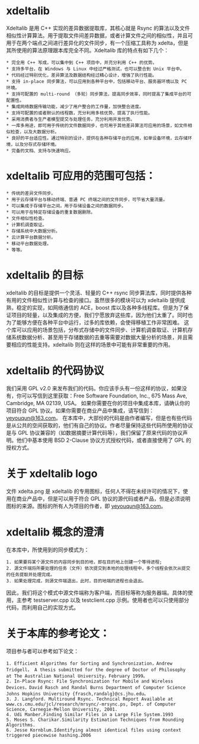 xdeltalib
=========

Xdeltalib 是用 C++ 实现的差异数据提取库，其核心就是 Rsync 的算法以及文件相似性计算算法。用于提取文件间差异数据，或者计算文件之间的相似性，并且可用于在两个端点之间进行差异化的文件同步，有一个压缩工具称为 xdelta，但是其所使用的算法原理跟本库完全不同。Xdeltalib 库的特点有如下几个：

    * 完全用 C++ 写成，可以集中到 C++ 项目中，并充分利用 C++ 的优势。　　
    * 支持多平台，在 Windows 与 Linux 中经过严格测试，也可以整合到 Unix 平台中。
    * 代码经过特别优化，差异算法及数据结构经过精心设计，增强了执行性能。
    * 支持 in-place 同步算法，可以应用到各种平台中，包括移动平台、服务器环境以及 PC 环境。
    * 支持可配置的 multi-round （多轮）同步算法，提高同步效率，同时提高了集成平台的可配置性。
    * 集成网络数据传输功能，减少了用户整合的工作量，加快整合进度。
    * 支持可配置的或者默认的线程数，充分利用多核优势，提高了执行性能。
    * 采用消费者与生产者模型提交与处理任务，充分利用并发优势。
    * 一库多用途，即可用于传统的文件数据同步，也可用于其他差异算法可应用的场景，如文件相似检查，以及大数据分析。
    * 良好的平台适应性。通过特别的设计，提供在各种存储平台的应用，如单设备环境，云存储环境，以及分存式存储环境。
    * 完备的文档、支持与快速响应。

xdeltalib 可应用的范围可包括：
==============================
    * 传统的差异文件同步。
    * 用于云存储平台与移动终端、普通 PC 终端之间的文件同步，可节省大量流量。
    * 可以集成于存储平台之间，用于存储设备之间的数据同步。
    * 可以用于在特定存储设备的重复数据删除。
    * 文件相似性检查。
    * 计算机调查取证。
    * 存储系统中大数据分析。
    * 云计算平台数据分析。
    * 移动平台数据处理。
    * 等等。

xdeltalib 的目标
================
xdeltalib 的目标是提供一个灵活、轻量的 C++ rsync 同步算法库，同时提供各种有用的文件相似性计算与检查的接口。虽然很多的模块可以为 xdeltalib 提供成熟，稳定的实现，如网络通信的 ACE，boost 库以及各种多线程库。但是为了保证项目的轻量，以及集成的方便，我们宁愿放弃这些库，因为他们太重了。同时也为了能够方便在各种平台中运行，过多的库依赖，会使得移植工作非常困难。
这个库可以应用的场景包括，分布式存储中的文件同步、计算机调查取证、计算机存储系统数据分析、甚至用于存储数据的去重等需要对数据大量分析的场景，并且需要相应的性能支持。xdeltalib 则在这样的场景中可能有非常重要的作用。

xdeltalib 的代码协议
====================
我们采用 GPL v2.0 来发布我们的代码。你应该手头有一份这样的协议，如果没有，你可以写信到这里获取：Free Software Foundation, Inc., 675 Mass Ave, Cambridge, MA 02139, USA。
如果你需要在你的项目中集成本库，请确认你的项目符合 GPL 协议。如果你需要在商业产品中集成，请写信到：yeyouqun@163.com。
在本库中，大部份的代码是由作者编写，但是也有些代码是从公共的空间获取的，他们有自己的协议。作者尽量保持这些代码所使用的协议是与 GPL 协议兼容的（如数据摘要计算代码等），我们保留了原来代码的协议声明。他们中基本使用 BSD 2-Clause 协议方式授权代码，或者直接使用了 GPL 的授权方式。

关于 xdeltalib logo
====================
文件 xdelta.png 是 xdeltalib 的专用图标，任何人不得在未经许可的情况下，使用在商业产品中，但是可以用于符合 GPL 协议的源代码或者产品，但是必须说明图标的来源。图标的所有人为项目的作者，即 yeyouqun@163.com。

xdeltalib 概念的澄清
====================
在本库中，所使用到的同步模式为：

    1. 如果要将某个源文件的内容同步到目的地，即在目的地上创建一个等待进程;
    2. 源文件端将所要处理的任务（文件）依次提交到本地的处理线程中，多个线程会依次从提交的任务提取并处理完成。
    3. 如果处理完成，则源文件端退出，此时，目的地端的进程也会退出。
    
因此，我们将这个模式中源文件端称为客户端，而目标等称为服务器端。具体的使用，主参考 testserver.cpp 以及 testclient.cpp 示例。使用者也可以只使用部分代码，而利用自己的实现方式。

关于本库的参考论文：
====================
项目参与者可以参考如下论文：

    1. Efficient Algorithms for Sorting and Synchronization，Andrew Tridgell， A thesis submitted for the degree of Doctor of Philosophy at The Australian National University，February 1999。
    2. In-Place Rsync: File Synchronization for Mobile and Wireless Devices，David Rasch and Randal Burns Department of Computer Science Johns Hopkins University {frasch,randalg}@cs.jhu.edu。
    3. J. Langford. Multiround Rsync. Technical Report Available at www.cs.cmu.edu/jcl/research/mrsync/-mrsync.ps, Dept. of Computer Science, Carnegie-Mellon University, 2001.
    4. Udi Manber.Finding Similar Files in a Large File System.1993
    5. Moses S. Charikar.Similarity Estimation Techniques from Rounding Algorithms.
    6. Jesse Kornblum.Identifying almost identical files using context triggered piecewise hashing.2006